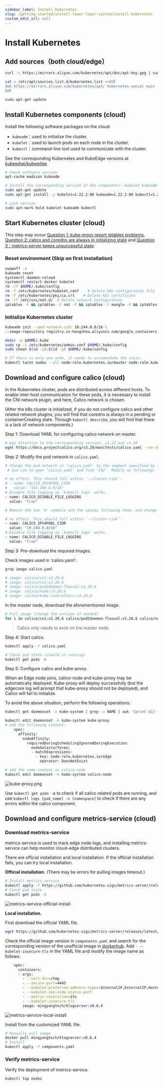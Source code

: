 ```yaml
---
sidebar_label: Install Kubernetes
slug: /getting-started/install-lower-layer-system/install-kubernetes
custom_edit_url: null
---
```


# Install Kubernetes


##  Add sources（both cloud/edge）
```bash
curl -s https://mirrors.aliyun.com/kubernetes/apt/doc/apt-key.gpg | sudo apt-key add -

cat > /etc/apt/sources.list.d/kubernetes.list <<EOF
deb https://mirrors.aliyun.com/kubernetes/apt/ kubernetes-xenial main
EOF

sudo apt-get update
```

## Install Kubernetes components (cloud)

Install the following software packages on the cloud:
- `kubeadm`：used to initialize the cluster.
- `kubelet`：used to launch pods on each node in the cluster.
- `kubectl`：command-line tool used to communicate with the cluster.

See the corresponding Kubernetes and KubeEdge versions at [kubeedge/kubeedge](https://github.com/kubeedge/kubeedge).
```bash
# Check software version
apt-cache madison kubeadm

# Install the corresponding version of k8s components: kubelet kubeadm kubectl
sudo apt-get update
sudo apt-get install -y kubelet=1.22.2-00 kubeadm=1.22.2-00 kubectl=1.22.2-00 

# Lock version
sudo apt-mark hold kubelet kubeadm kubectl
```

## Start Kubernetes cluster (cloud)

This step may occur [Question 1: kube-proxy report iptables problems](/docs/getting-started/install-lower-layer-system/faqs#question-1-kube-proxy-report-iptables-problems), [Question 2: calico and coredns are always in initializing state](/docs/getting-started/install-lower-layer-system/faqs#question-2-calico-and-coredns-are-always-in-initializing-state) and [Question 3：metrics-server keeps unsuccessful state](/docs/getting-started/install-lower-layer-system/faqs#question-3metrics-server-keeps-unsuccessful-state).

### Reset environment (Skip on first installation)

```bash
swapoff -a
kubeadm reset
systemctl daemon-reload
systemctl restart docker kubelet
rm -rf $HOME/.kube/config
rm -f /etc/kubernetes/kubelet.conf    # Delete k8s configuration file
rm -f /etc/kubernetes/pki/ca.crt    # Delete k8s certificate
rm -rf /etc/cni/net.d/  # Delete network configuration
iptables -F && iptables -t nat -F && iptables -t mangle -F && iptables -X
```

### Initialize Kubernetes cluster

```bash
kubeadm init --pod-network-cidr 10.244.0.0/16 \
--image-repository registry.cn-hangzhou.aliyuncs.com/google_containers

mkdir -p $HOME/.kube
sudo cp -i /etc/kubernetes/admin.conf $HOME/.kube/config
sudo chown $(id -u):$(id -g) $HOME/.kube/config

# If there is only one node, it needs to accommodate the stain.
kubectl taint nodes --all node-role.kubernetes.io/master node-role.kubernetes.io/master-
```

## Download and configure calico (cloud)

In the Kubernetes cluster, pods are distributed across different hosts. 
To enable inter-host communication for these pods, it is necessary to install the CNI network plugin, and here, Calico network is chosen.

(After the k8s cluster is initialized, if you do not configure calico and other related network plugins, 
you will find that coredns is always in a pending or containerCreating state. 
Through `kubectl describe`, you will find that there is a lack of network components.)


Step 1: Download YAML for configuring calico network on master.

```bash
# pay attention to the corresponding version, v1.22 and v3.20
wget https://docs.projectcalico.org/v3.20/manifests/calico.yaml --no-check-certificate
```

Step 2: Modify the pod network in `calico.yaml`.

```bash
# Change the pod network in 'calico.yaml' to the segment specified by the option '--pod-network-cidr' during kubeadm init.
 # Use vim to open 'calico.yaml' and find '192'. Modify as following:

# no effect. This should fall within `--cluster-cidr`.
# - name: CALICO_IPV4POOL_CIDR
#   value: "192.168.0.0/16"
# Disable file logging so `kubectl logs` works.
- name: CALICO_DISABLE_FILE_LOGGING
  value: "true"

# Remove the two '#' symbols and the spaces following them, and change 192.168.0.0/16 to 10.244.0.0/16, as follows:

# no effect. This should fall within `--cluster-cidr`.
- name: CALICO_IPV4POOL_CIDR
  value: "10.244.0.0/16"
# Disable file logging so `kubectl logs` works.
- name: CALICO_DISABLE_FILE_LOGGING
  value: "true"
```

Step 3: Pre-download the required images.

Check images used in 'calico.yaml':
```bash
grep image calico.yaml

# image: calico/cni:v3.20.6
# image: calico/cni:v3.20.6
# image: calico/pod2daemon-flexvol:v3.20.6
# image: calico/node:v3.20.6
# image: calico/kube-controllers:v3.20.6
```

In the master node, download the aforementioned image.
```bash
# Pull image (change the version if needed)
for i in calico/cni:v3.20.6 calico/pod2daemon-flexvol:v3.20.6 calico/node:v3.20.6 calico/kube-controllers:v3.20.6 ; do docker pull $i ; done
```

> Calico only needs to exist on the master node.

Step 4: Start calico.
```bash
kubectl apply -f calico.yaml

# Check pod state (should in running)
kubectl get pods -A
```

Step 5: Configure calico and kube-proxy.


When an Edge node joins, calico-node and kube-proxy may be automatically deployed. 
Kube-proxy will deploy successfully (but the edgecore log will prompt that kube-proxy should not be deployed), 
and Calico will fail to initialize. 

To avoid the above situation, perform the following operations:

```bash
kubectl get daemonset -n kube-system | grep -v NAME | awk '{print $1}' |xargs -n 1 kubectl patch daemonset -n kube-system --type='json' -p='[{"op":"replace","path":"/spec/template/spec/affinity","value":{"nodeAffinity":{"requireDuringSchedulingIgnoredDuringExecution":{"nodeSelectorTerms":[{"matchExpressions":[{"key":"node-role.kubernetes.io/edge","operator":"DoesNotExist"}]}]}}}}]'

kubectl edit daemonset -n kube-system kube-proxy
# add the following content:
    spec:
      affinity:
        nodeAffinity:
          requiredDuringSchedulingIgnoredDuringExecution:
            nodeSelectorTerms:
            - matchExpressions:
              - key: node-role.kubernetes.io/edge
                operator: DoesNotExist

# add the same content in calico-node
kubectl edit daemonset -n kube-system calico-node
```

![kube-proxy.png](/img/install/kube-proxy.png)

Use `kubectl get pods -A` to check if all calico related pods are running, and use `kubectl logs [pod_name] -n [namespace]` to check if there are any errors within the calico component.

[//]: # (<img src="/img/install/kube-proxy.png" alt="kube-proxy" style="zoom:60%;" />)


## Download and configure metrics-service (cloud)

### Download metrics-service

metrics-service is used to track edge node logs, 
and installing metrics-service can help monitor cloud-edge distributed clusters.

There are official installation and local installation. 
If the official installation fails, you can try local installation.

**Official installation.** (There may be errors for pulling images timeout.)
```bash
# Install metrics-service
kubectl apply -f https://github.com/kubernetes-sigs/metrics-server/releases/latest/download/components.yaml
# Check pod state
kubectl get pods -A
```

![metrics-service-official-install](/img/install/metrics-service-official-install.png)

**Local installation.**

First download the official YAML file.
```bash
wget https://github.com/kubernetes-sigs/metrics-server/releases/latest/download/components.yaml
```

Check the official image version in `components.yaml` and search for the corresponding version of the unofficial image in [dockerhub](https://hub.docker.com/). Add `- --kubelet-insecure-tls` in the YAML file and modify the image name as follows:
```bash
    spec:
      containers:
      - args:
        - --cert-dir=/tmp
        - --secure-port=4443
        - --kubelet-preferred-address-types=InternalIP,ExternalIP,Hostname
        - --kubelet-use-node-status-port
        - --metric-resolution=15s
        - --kubelet-insecure-tls
        image: mingyangtech/klogserver:v0.6.4
```

![metrics-service-local-install](/img/install/metrics-service-local-install.png)

Install from the customized YAML file.
```bash
# Manually pull image
docker pull mingyangtech/klogserver:v0.6.4
# Install
kubectl apply -f components.yaml
```

### Verify metrics-service

Verify the deployment of metrics-service.

```bash
kubectl top nodes
```

